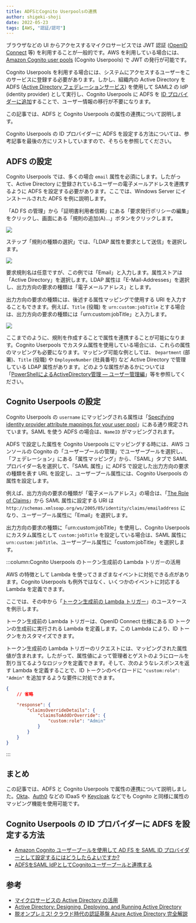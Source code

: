 ```yaml
---
title: ADFSとCognito Userpoolsの連携
author: shigeki-shoji
date: 2022-05-23
tags: [AWS, "認証/認可"]
---
```


ブラウザなどの UI からアクセスするマイクロサービスでは JWT 認証 ([OpenID Connect](https://openid.net/specs/openid-connect-core-1_0.html) 等) を利用することが一般的です。AWS を利用している場合には、[Amazon Cognito user pools](https://docs.aws.amazon.com/ja_jp/cognito/latest/developerguide/cognito-user-identity-pools.html) (Cognito Userpools) で JWT の発行が可能です。

Cognito Userpools を利用する場合には、システムにアクセスするユーザーをこのサービスに登録する必要があります。しかし、組織内の Active Directory を ADFS ([Active Directory フェデレーションサービス](https://docs.microsoft.com/ja-jp/windows-server/identity/active-directory-federation-services)) を使用して SAML2 の IdP (identity provider) として実行し、Cognito Userpools に ADFS を [ID プロバイダーに追加](https://docs.aws.amazon.com/ja_jp/cognito/latest/developerguide/cognito-user-pools-saml-idp.html)することで、ユーザー情報の移行が不要になります。

この記事では、ADFS と Cognito Userpools の属性の連携について説明します。

Cognito Userpools の ID プロバイダーに ADFS を設定する方法については、参考記事を最後の方にリストしていますので、そちらを参照してください。

## ADFS の設定

Cognito Userpools では、多くの場合 `email` 属性を必須にします。したがって、Active Directory に登録されているユーザーの電子メールアドレスを連携するように ADFS を設定する必要があります。ここでは、Windows Server にインストールされた ADFS を例に説明します。

「AD FS の管理」から「証明書利用者信頼」にある「要求発行ポリシーの編集」をクリックし、画面にある「規則の追加(A)...」ボタンをクリックします。

![](/img/blogs/2022/0523_adfs-1.png)

ステップ「規則の種類の選択」では、「LDAP 属性を要求として送信」を選択します。

![](/img/blogs/2022/0523_adfs-2.png)

要求規則名は任意ですが、この例では「Email」と入力します。属性ストアは「Active Directory」を選択します。LDAP 属性は「E-Mail-Addresses」を選択し、出力方向の要求の種類は「電子メールアドレス」とします。

出力方向の要求の種類には、後述する属性マッピングで使用する URI を入力することもできます。例えば、`Title` (役職) を `urn:custom:jobTitle` とする場合は、出力方向の要求の種類には「urn:custom:jobTitle」と入力します。

![](/img/blogs/2022/0523_adfs-3.png)

ここまでのように、規則を作成することで属性を連携することが可能になります。Cognito Userpools でカスタム属性を使用している場合には、これらの属性のマッピングも必要になります。マッピング可能な例としては、 `Department` (部署)、`Title` (役職) や `EmployeeNumber` (社員番号) など Active Directory で管理している LDAP 属性があります。どのような属性があるかについては「[PowerShellによるActiveDirectory管理 
― ユーザー管理編](https://codezine.jp/article/detail/6109)」等を参照してください。

## Cognito Userpools の設定

Cognito Userpools の `username` にマッピングされる属性は「[Specifying identity provider attribute mappings for your user pool](https://docs.aws.amazon.com/cognito/latest/developerguide/cognito-user-pools-specifying-attribute-mapping.html)」にある通り規定されています。SAML を使う ADFS の場合は、`NameID` がマッピングされます。

ADFS で設定した属性を Cognito Userpools にマッピングする時には、AWS コンソールの Cognito の「ユーザープールの管理」でユーザープールを選択し、「フェデレーション」にある「属性マッピング」から、「SAML」タブで SAML プロバイダー名を選択して、「SAML 属性」に ADFS で設定した出力方向の要求の種類を表す URL を設定し、ユーザープール属性には、Cognito Userpools の属性を設定します。

例えば、出力方向の要求の種類が「電子メールアドレス」の場合は、「[The Role of Claims](https://docs.microsoft.com/en-us/windows-server/identity/ad-fs/technical-reference/the-role-of-claims)」から SAML 属性に設定する URI は `http://schemas.xmlsoap.org/ws/2005/05/identity/claims/emailaddress` になり、ユーザープール属性に「Email」を選択します。

出力方向の要求の種類に「urn:custom:jobTitle」を使用し、Cognito Userpools にカスタム属性として `custom:jobTitle` を設定している場合は、SAML 属性に `urn:custom:jobTitle`、ユーザープール属性に「custom:jobTitle」を選択します。

:::column:Cognito Userpools のトークン生成前の Lambda トリガーの活用

AWS の特徴として Lambda を使ってさまざまなイベントに対処できる点があります。Cognito Userpools も例外ではなく、いくつかのイベントに対応する Lambda を定義できます。

ここでは、その中から「[トークン生成前の Lambda トリガー](https://docs.aws.amazon.com/ja_jp/cognito/latest/developerguide/user-pool-lambda-pre-token-generation.html)」のユースケースを例示します。

トークン生成前の Lambda トリガーは、OpenID Connect 仕様にある ID トークンの生成前に実行される Lambda を定義します。この Lambda により、ID トークンをカスタマイズできます。

トークン生成前の Lambda トリガーのリクエストには、マッピングされた属性値が含まれます。したがって、属性値によって管理者とゲストのようにロールを割り当てるようなロジックを定義できます。そして、次のようなレスポンスを返す Lambda を定義することで、ID トークンのペイロードに `"custom:role": "Admin"` を追加するような要件に対処できます。

```json
{
    // 省略

    "response": {
        "claimsOverrideDetails": {
            "claimsToAddOrOverride": {
                "custom:role": "Admin"
            }
        }
    }
}
```
:::

## まとめ

この記事では、ADFS と Cognito Userpools で属性の連携について説明しました。[Okta](https://www.okta.com/)、[Auth0](https://auth0.com/) などの IDaaS や [Keycloak](https://www.keycloak.org/) などでも Cognito と同様に属性のマッピング機能を使用可能です。

## Cognito Userpools の ID プロバイダーに ADFS を設定する方法

- [Amazon Cognito ユーザープールを使用して AD FS を SAML ID プロバイダーとして設定するにはどうしたらよいですか?](https://aws.amazon.com/jp/premiumsupport/knowledge-center/cognito-ad-fs-saml/)
- [ADFSをSAML IdPとしてCognitoユーザープールと連携する](https://dev.classmethod.jp/articles/cognito-saml-idp/)

## 参考

- [マイクロサービスの Active Directory の活用](/blogs/2021/12/18/active-directory/)
- [Active Directory: Designing, Deploying, and Running Active Directory](https://www.amazon.co.jp/dp/B00CBM1WES/)
- [脱オンプレミス! クラウド時代の認証基盤 Azure Active Directory 完全解説](https://www.amazon.co.jp/dp/B01IB6Q79W/)
